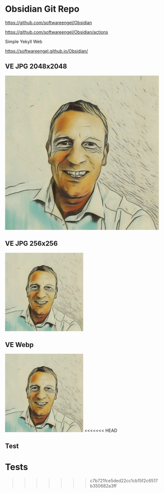 
# Obsidian Git Repo

<https://github.com/softwareengel/Obsidian>

<https://github.com/softwareengel/Obsidian/actions>

Simple Yekyll Web 

<https://softwareengel.github.io/Obsidian/>

## VE JPG 2048x2048
![](_asset/README_image_1.png)


## VE JPG 256x256
![](_asset/README_image_2.jpg)

## VE Webp
![](_asset/README_image_3.webp)
<<<<<<< HEAD

## Test
Tests 
=======
>>>>>>> c7b721fce5ded22cc1cb15f2c6517b350682a3ff
